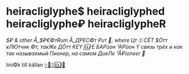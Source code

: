 # heiracliglyphe$ heiracliglyphed heiracliglyphe₽ heiracliglypheR
*$₽ & other Å_$₽€©тRum Å_ДРЕС©т Рuт 🦆, where  Цт ⚿ СЁТ $Öтт кЛЮтчик ©т, такЖе ДÖтт KEY 🆑гE БАРüон  ჼАРüон Y связь трёх и как так называемый Пионер, на самом ДuеЛе ჼÅ₽ioneer 👻* 

lini©k till källan [💦🦆⚿🆑I👻](https://www.unicode.org/Public/UCD/latest/charts/RSIndex.pdf)  


